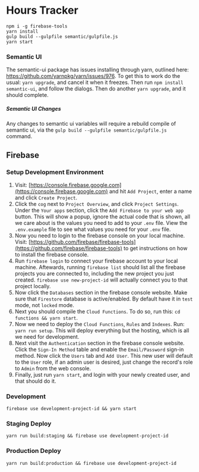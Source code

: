 # Hours Tracker

```
npm i -g firebase-tools
yarn install
gulp build --gulpfile semantic/gulpfile.js
yarn start
```

### Semantic UI

The semantic-ui package has issues installing through yarn, outlined here: https://github.com/yarnpkg/yarn/issues/976.  To get this to work do the usual: `yarn upgrade`, and cancel it when it freezes.   Then run `npm install semantic-ui`, and follow the dialogs.  Then do another `yarn upgrade`, and it should complete.

##### Semantic UI Changes

Any changes to semantic ui variables will require a rebuild compile of semantic ui, via the `gulp build --gulpfile semantic/gulpfile.js` command.

## Firebase

### Setup Development Environment

1. Visit: [https://console.firebase.google.com](https://console.firebase.google.com) and hit `Add Project`, enter a name and click `Create Project`.
2. Click the `cog` next to `Project Overview`, and click `Project Settings`.  Under the `Your apps` section, click the `Add Firebase to your web app` button.  This will show a popup, ignore the actual code that is shown, all we care about is the values you need to add to your `.env` file.  View the `.env.example` file to see what values you need for your `.env` file.
3. Now you need to login to the firebase console on your local machine.  Visit: [https://github.com/firebase/firebase-tools](https://github.com/firebase/firebase-tools) to get instructions on how to install the firebase console.
4. Run `firebase login` to connect your firebase account to your local machine.  Aftewards, running `firebase list` should list all the firebase projects you are connected to, including the new project you just created.  `firebase use new-project-id` will actually connect you to that project locally.
5. Now click the `Databases` section in the firebase console website.  Make sure that `Firestore` database is active/enabled.  By default have it in `test` mode, not `locked` mode.
6. Next you should compile the `Cloud Functions`.  To do so, run this: `cd functions && yarn start`.
6.  Now we need to deploy the `Cloud Functions`, `Rules` and `Indexes`.  Run: `yarn run setup`.  This will deploy everything but the hosting, which is all we need for development.
7. Next visit the `Authentication` section in the firebase console website.  Click the `Sign-In Method` table and enable the `Email/Password` sign-in method.  Now click the `Users` tab and `Add User`.  This new user will default to the `User` role, if an admin user is desired, just change the record's role to `Admin` from the web console.
8. Finally, just run `yarn start`, and login with your newly created user, and that should do it.

### Development

```
firebase use development-project-id && yarn start
```

### Staging Deploy

```
yarn run build:staging && firebase use development-project-id
```

### Production Deploy

```
yarn run build:production && firebase use development-project-id
```
